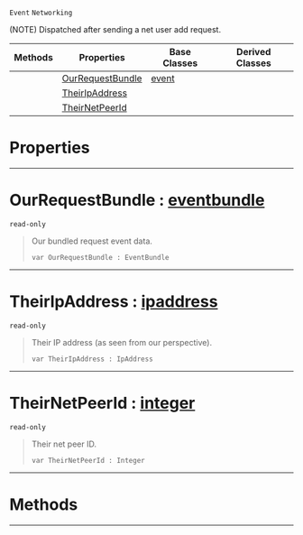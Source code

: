  `Event` `Networking`



(NOTE) Dispatched after sending a net user add request.

|Methods|Properties|Base Classes|Derived Classes|
|---|---|---|---|
| |[ OurRequestBundle](https://github.com/zeroengineteam/ZeroDocs/blob/master/code_reference/class_reference/netpeersentuseraddrequest.markdown#ourrequestbundle-zero-en)|[event](https://github.com/zeroengineteam/ZeroDocs/blob/master/code_reference/class_reference/event.markdown)| |
| |[ TheirIpAddress](https://github.com/zeroengineteam/ZeroDocs/blob/master/code_reference/class_reference/netpeersentuseraddrequest.markdown#theiripaddress-zero-engi)| | |
| |[ TheirNetPeerId](https://github.com/zeroengineteam/ZeroDocs/blob/master/code_reference/class_reference/netpeersentuseraddrequest.markdown#theirnetpeerid-zero-engi)| | |


 #  Properties


---  
 #  OurRequestBundle : [eventbundle](https://github.com/zeroengineteam/ZeroDocs/blob/master/code_reference/class_reference/eventbundle.markdown)

 `read-only`

> Our bundled request event data.
> ``` lang=cpp, name=Zilch
> var OurRequestBundle : EventBundle


---  
 #  TheirIpAddress : [ipaddress](https://github.com/zeroengineteam/ZeroDocs/blob/master/code_reference/class_reference/ipaddress.markdown)

 `read-only`

> Their IP address (as seen from our perspective).
> ``` lang=cpp, name=Zilch
> var TheirIpAddress : IpAddress


---  
 #  TheirNetPeerId : [integer](https://github.com/zeroengineteam/ZeroDocs/blob/master/code_reference/zilch_base_types/integer.markdown)

 `read-only`

> Their net peer ID.
> ``` lang=cpp, name=Zilch
> var TheirNetPeerId : Integer


---  
 #  Methods


---  
 

 